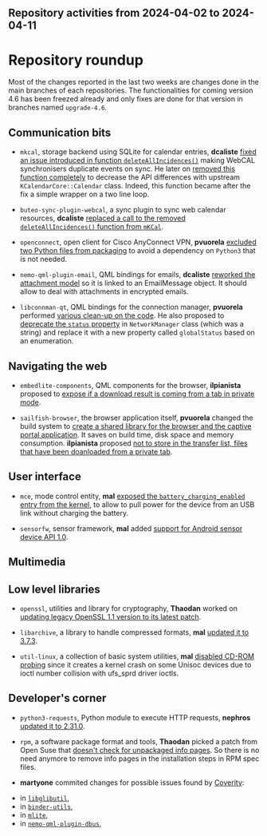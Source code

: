 Repository activities from 2024-04-02 to 2024-04-11
---------------------------------------------------

# Repository roundup

Most of the changes reported in the last two weeks are changes done in the main branches of each repositories. The functionalities for coming version 4.6 has been freezed already and only fixes are done for that version in branches named `upgrade-4.6`.

## Communication bits

* `mkcal`, storage backend using SQLite for calendar entries, **dcaliste** [fixed an issue introduced in function `deleteAllIncidences()`](https://github.com/sailfishos/mkcal/pull/66) making WebCAL synchronisers duplicate events on sync. He later on [removed this function completely](https://github.com/sailfishos/mkcal/pull/67) to decrease the API differences with upstream `KCalendarCore::Calendar` class. Indeed, this function became after the fix a simple wrapper on a two line loop.

* `buteo-sync-plugin-webcal`, a sync plugin to sync web calendar resources, **dcaliste** [replaced a call to the removed `deleteAllIncidences()` function from `mKCal`](https://github.com/sailfishos/buteo-sync-plugin-webcal/pull/5).

* `openconnect`, open client for Cisco AnyConnect VPN, **pvuorela** [excluded two Python files from packaging](https://github.com/sailfishos/openconnect/pull/3) to avoid a dependency on `Python3` that is not needed.

* `nemo-qml-plugin-email`, QML bindings for emails, **dcaliste** [reworked the attachment model](https://github.com/sailfishos/nemo-qml-plugin-email/pull/20) so it is linked to an EmailMessage object. It should allow to deal with attachments in encrypted emails.

* `libconnman-qt`, QML bindings for the connection manager, **pvuorela** performed [various clean-up on the code](https://github.com/sailfishos/libconnman-qt/pull/28). He also proposed to [deprecate the `status` property](https://github.com/sailfishos/libconnman-qt/pull/29) in `NetworkManager` class (which was a string) and replace it with a new property called `globalStatus` based on an enumeration.

## Navigating the web

* `embedlite-components`, QML components for the browser, **ilpianista** proposed to [expose if a download result is coming from a tab in private mode](https://github.com/sailfishos/embedlite-components/pull/97).

* `sailfish-browser`, the browser application itself, **pvuorela** changed the build system to [create a shared library for the browser and the captive portal application](https://github.com/sailfishos/sailfish-browser/pull/1056). It saves on build time, disk space and memory consumption. **ilpianista** proposed [not to store in the transfer list, files that have been doanloaded from a private tab](https://github.com/sailfishos/sailfish-browser/pull/1057).

## User interface

* `mce`, mode control entity, **mal** [exposed the `battery_charging_enabled` entry from the kernel](https://github.com/sailfishos/mce/pull/26), to allow to pull power for the device from an USB link without charging the battery.

* `sensorfw`, sensor framework, **mal** added [support for Android sensor device API 1.0](https://github.com/sailfishos/sensorfw/pull/25).

## Multimedia

## Low level libraries

* `openssl`, utilities and library for cryptography, **Thaodan** worked on [updating legacy OpenSSL 1.1 version to its latest patch](https://github.com/sailfishos/openssl1.1/pull/1).

* `libarchive`, a library to handle compressed formats, **mal** [updated it to 3.7.3](https://github.com/sailfishos/libarchive/pull/4).

* `util-linux`, a collection of basic system utilities, **mal** [disabled CD-ROM probing](https://github.com/sailfishos/util-linux/pull/8) since it creates a kernel crash on some Unisoc devices due to ioctl number collision with ufs_sprd driver ioctls.

## Developer's corner

* `python3-requests`, Python module to execute HTTP requests, **nephros** [updated it to 2.31.0](https://github.com/sailfishos/python3-requests/pull/4).

* `rpm`, a software package format and tools, **Thaodan** picked a patch from Open Suse that [doesn't check for unpackaged info pages](https://github.com/sailfishos/rpm/pull/16). So there is no need anymore to remove info pages in the installation steps in RPM spec files.

* **martyone** commited changes for possible issues found by [Coverity](https://scan.coverity.com/):
 - in [`libglibutil`](https://github.com/sailfishos/libglibutil/pull/14),
 - in [`binder-utils`](https://github.com/sailfishos/binder-utils/pull/5),
 - in [`mlite`](https://github.com/sailfishos/mlite/pull/6),
 - in [`nemo-qml-plugin-dbus`](https://github.com/sailfishos/nemo-qml-plugin-dbus/pull/16),